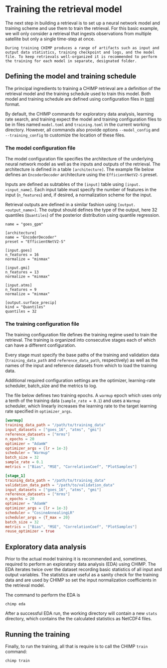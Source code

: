 # Training the retrieval model

The next step in building a retrieval is to set up a neural network model
and training scheme and use them to train the retrieval. For this basic
example, we will only consider a retrieval that ingests observations from
multiple satellite but only a single time-step at once.

```{tip}
During training CHIMP produces a range of artifacts such as input and output data statistics, training checkpoint and logs, and the model file. To keep retrievals well-organized it is recommended to perform the training for each model in separate, designated folder.
```

## Defining the model and training schedule

The principal ingredients to training a CHIMP retrieval are a definition of the retrieval model and the training schedule used to train this model. Both model and training schedule are defined using configuration files in [toml](https://toml.io/en/)
format.

By default, the CHIMP commands for exploratory data analysis, learning rate search, and training expect the model and training configuration files to be in files named ``model.toml`` and ``training.toml`` in the current working directory. However, all commands also provide options ``--model_config`` and ``--training_config`` to customize the location of these files.

### The model configuration file

The model configuration file specifies the architecture of the underlying neural network model as well as the inputs and outputs of the retrieval. The architecture
is defined in a table ``[architecture]``. The example file below defines an ``EncoderDecoder`` architecture using the ``EfficientNetV2-S`` preset.

Inputs are defined as subtables of the ``[input]`` table using
``[input.<input_name]``. Each input table must specify the number of features in
the input (``n_features``) and, if desired, a normalization scheme for the
input.

Retrieval outputs are defined in a similar fashion using ``[output.<output_name>]``.
The output should defines the type of the output, here 32 quantiles (``Quantiles``) of the posterior distribution using quantile regression.

```
name = "goes_gpm"

[architecture]
name = "EncoderDecoder"
preset = "EfficientNetV2-S"

[input.goes]
n_features = 16
normalize = "minmax"

[input.gmi]
n_features = 13
normalize = "minmax"

[input.atms]
n_features = 9
normalize = "minmax"

[output.surface_precip]
kind = "Quantiles"
quantiles = 32
```

### The training configuration file

The training configuration file defines the training regime used to train the
retrieval. The training is organized into consecutive stages each of which can
have a  different configuration.

Every stage must specify the base paths of the training and validation data
(``training_data_path`` and ``reference_data_path``, respectively) as well as
the names of the input and reference datasets from which to load the training
data.

Additional required configuration settings are the optimizer, learning-rate scheduler,
batch_size and the metrics to log.

The file below defines two training epochs. A ``warmup`` epoch which uses only a tenth of the training data (``sample_rate = 0.1``) and uses a ``Warmup`` scheduler, which linearly increases the learning rate to the target learning rate specified in ``optimizer_args``.

```toml
[warmup]
training_data_path = "/path/to/training_data"
input_datasets = ["goes_16", "atms", "gmi"]
reference_datasets = ["mrms"]
n_epochs = 20
optimizer = "AdamW"
optimizer_args = {lr = 1e-3}
scheduler = "Warmup"
batch_size = 32
sample_rate = 0.1
metrics = ["Bias", "MSE", "CorrelationCoef", "PlotSamples"]

[stage_1]
training_data_path = "/path/to/training_data"
validation_data_path = "/path/to/validation_data"
input_datasets = ["goes_16", "atms", "gmi"]
reference_datasets = ["mrms"]
n_epochs = 20
optimizer = "AdamW"
optimizer_args = {lr = 1e-3}
scheduler = "CosineAnnealingLR"
scheduler_args = {T_max = 20}
batch_size = 32
metrics = ["Bias", "MSE", "CorrelationCoef", "PlotSamples"]
reuse_optimizer = true
```

## Exploratory data analysis

Prior to the actual model training it is recommended and, sometimes, required to perform an exploratory data analysis (EDA) using CHIMP. The EDA iterates twice over the dataset recording basic statistics of all input and output variables. The statistics are useful as a sanity check for the training data and are used by CHIMP so set the input normalization coefficients in the retrieval model.

The command to perform the EDA is

```
chimp eda
```

After a successful EDA run, the working directory will contain a new ``stats`` directory, which contains the the calculated statistics as NetCDF4 files.

## Running the training

Finally, to run the training, all that is require is to call the CHIMP ``train`` command:

```
chimp train
```
